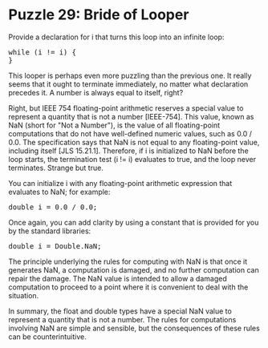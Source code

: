# Puzzle 29: Bride of Looper

Provide a declaration for i that turns this loop into an infinite loop:
<pre>
while (i != i) {
}
</pre>

This looper is perhaps even more puzzling than the previous one. 
It really seems that it ought to terminate immediately, no matter what declaration precedes it. 
A number is always equal to itself, right?


Right, but IEEE 754 floating-point arithmetic reserves a special value to represent
a quantity that is not a number [IEEE-754]. This value, known as NaN (short for "Not a Number"), is the value of all 
floating-point computations that do not have well-defined numeric values, such as 0.0 / 0.0. 
The specification says that NaN is not equal to any floating-point value, including itself [JLS 15.21.1]. 
Therefore, if i is initialized to NaN before the loop starts, the termination test (i != i) evaluates to true, 
and the loop never terminates. Strange but true.

You can initialize i with any floating-point arithmetic expression that evaluates to NaN; for example:

<pre>
double i = 0.0 / 0.0;
</pre>

Once again, you can add clarity by using a constant that is provided for you by the standard libraries:

<pre>
double i = Double.NaN;
</pre>

The principle underlying the rules for computing with NaN is that once it generates NaN, 
a computation is damaged, and no further computation can repair the damage.
The NaN value is intended to allow a damaged computation to proceed to a point where it is convenient 
to deal with the situation.


In summary, the float and double types have a special NaN value to represent a quantity that is not a number. 
The rules for computations involving NaN are simple and sensible, 
but the consequences of these rules can be counterintuitive.
